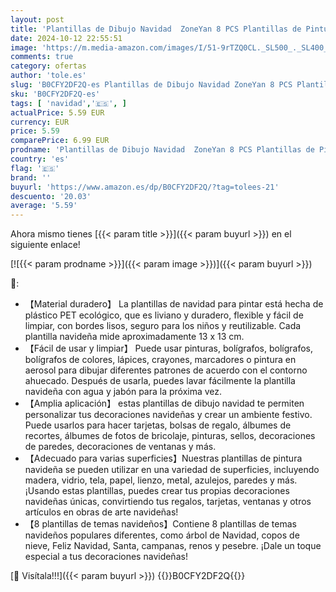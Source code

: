 ```yaml
---
layout: post
title: 'Plantillas de Dibujo Navidad  ZoneYan 8 PCS Plantillas de Pintura de Navidad Reutilizables  Stencil Plantilla Plástico para álbumes de Recortes de Bricolaje  Ventanas  Paredes  Navidad Decoración'
date: 2024-10-12 22:55:51
image: 'https://m.media-amazon.com/images/I/51-9rTZQ0CL._SL500_._SL400_.jpg'
comments: true
category: ofertas
author: 'tole.es'
slug: 'B0CFY2DF2Q-es Plantillas de Dibujo Navidad ZoneYan 8 PCS Plantillas de...'
sku: 'B0CFY2DF2Q-es'
tags: [ 'navidad','🇪🇸', ]
actualPrice: 5.59 EUR
currency: EUR
price: 5.59
comparePrice: 6.99 EUR
prodname: 'Plantillas de Dibujo Navidad  ZoneYan 8 PCS Plantillas de Pintura de Navidad Reutilizables  Stencil Plantilla Plástico para álbumes de Recortes de Bricolaje  Ventanas  Paredes  Navidad Decoración'
country: 'es'
flag: '🇪🇸'
brand: ''
buyurl: 'https://www.amazon.es/dp/B0CFY2DF2Q/?tag=tolees-21'
descuento: '20.03'
average: '5.59'
---
```


Ahora mismo tienes [{{< param title >}}]({{< param buyurl >}}) en el siguiente enlace!

[![{{< param prodname >}}]({{< param image >}})]({{< param buyurl >}})

🔎:

- 【Material duradero】 La plantillas de navidad para pintar está hecha de plástico PET ecológico, que es liviano y duradero, flexible y fácil de limpiar, con bordes lisos, seguro para los niños y reutilizable. Cada plantilla navideña mide aproximadamente 13 x 13 cm.
- 【Fácil de usar y limpiar】 Puede usar pinturas, bolígrafos, bolígrafos, bolígrafos de colores, lápices, crayones, marcadores o pintura en aerosol para dibujar diferentes patrones de acuerdo con el contorno ahuecado. Después de usarla, puedes lavar fácilmente la plantilla navideña con agua y jabón para la próxima vez.
- 【Amplia aplicación】 estas plantillas de dibujo navidad te permiten personalizar tus decoraciones navideñas y crear un ambiente festivo. Puede usarlos para hacer tarjetas, bolsas de regalo, álbumes de recortes, álbumes de fotos de bricolaje, pinturas, sellos, decoraciones de paredes, decoraciones de ventanas y más.
- 【Adecuado para varias superficies】Nuestras plantillas de pintura navideña se pueden utilizar en una variedad de superficies, incluyendo madera, vidrio, tela, papel, lienzo, metal, azulejos, paredes y más. ¡Usando estas plantillas, puedes crear tus propias decoraciones navideñas únicas, convirtiendo tus regalos, tarjetas, ventanas y otros artículos en obras de arte navideñas!
- 【8 plantillas de temas navideños】Contiene 8 plantillas de temas navideños populares diferentes, como árbol de Navidad, copos de nieve, Feliz Navidad, Santa, campanas, renos y pesebre. ¡Dale un toque especial a tus decoraciones navideñas!

[🛒 Visítala!!!]({{< param buyurl >}})
{{<world>}}B0CFY2DF2Q{{</world>}}
